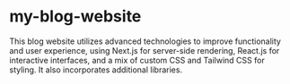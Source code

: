 # my-blog-website
This blog website utilizes advanced technologies to improve functionality and user experience, using Next.js for server-side rendering, React.js for interactive interfaces, and a mix of custom CSS and Tailwind CSS for styling. It also incorporates additional libraries.
